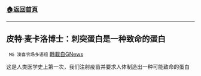 ###  [:house:返回首頁](https://github.com/ourhimalayas/txt)
---


## 皮特∙麦卡洛博士：刺突蛋白是一种致命的蛋白
` MG 澳喜农场多语组` [轉載自GNews](https://gnews.org/zh-hans/1599802/)

这是人类医学史上第一次，我们注射疫苗并要求人体制造出一种可能致命的蛋白
